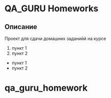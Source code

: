 # QA_GURU Homeworks

## Описание
Проект для сдачи домашних заданийй на курсе

1. пункт 1
2. пункт 2

- пункт 1
- пункт 2
# qa_guru_homework
